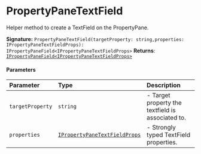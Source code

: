 # PropertyPaneTextField

Helper method to create a TextField on the PropertyPane.

**Signature:** `PropertyPaneTextField(targetProperty: string,properties: IPropertyPaneTextFieldProps): IPropertyPaneField<IPropertyPaneTextFieldProps>`
**Returns**: [`IPropertyPaneField<IPropertyPaneTextFieldProps>`](../sp-client-preview/ipropertypanefield.md)


#### Parameters


| Parameter	   | Type    | Description |
|:-------------|:---------------|:------------|
| `targetProperty`    | `string` | - Target property the textfield is associated to. |
| `properties`    | [`IPropertyPaneTextFieldProps`](../sp-client-preview/ipropertypanetextfieldprops.md) | - Strongly typed TextField properties. |

